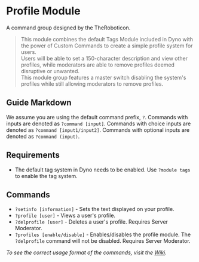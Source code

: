 # Profile Module
A command group designed by the TheRoboticon.

> This module combines the default Tags Module included in Dyno with the power of Custom Commands to create a simple profile system for users.  
> Users will be able to set a 150-character description and view other profiles, while moderators are able to remove profiles deemed disruptive or unwanted.  
> This module group features a master switch disabling the system's profiles while still allowing moderators to remove profiles.

## Guide Markdown  
We assume you are using the default command prefix, `?`. Commands with inputs are denoted as ``?command [input]``. Commands with choice inputs are denoted as ``?command [input1/input2]``. Commands with optional inputs are denoted as ``?command (input)``.

## Requirements
* The default tag system in Dyno needs to be enabled. Use `?module tags` to enable the tag system.  

## Commands
* `?setinfo [information]` - Sets the text displayed on your profile.  
* `?profile [user]` - Views a user's profile.
* `?delprofile [user]` - Deletes a user's profile. Requires Server Moderator.  
* `?profiles [enable/disable]` - Enables/disables the profile module. The ``?delprofile`` command will not be disabled. Requires Server Moderator.

*To see the correct usage format of the commands, visit the [Wiki](https://github.com/Strand-Custom-Commands/Strand-Custom-Commands/wiki).*
